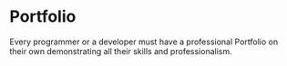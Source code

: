 # Portfolio
Every programmer or a developer must have a professional Portfolio on their own demonstrating all their skills and professionalism. 
